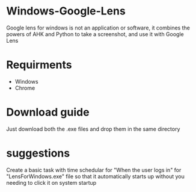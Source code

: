# Windows-Google-Lens
Google lens for windows is not an application or software, it combines the powers of AHK and Python to take a screenshot, and use it with Google Lens

# Requirments
* Windows
* Chrome

# Download guide
Just download both the .exe files and drop them in the same directory

# suggestions
Create a basic task with time schedular for "When the user logs in" for "LensForWindows.exe" file so that it automatically starts up without you needing to click it on system startup
